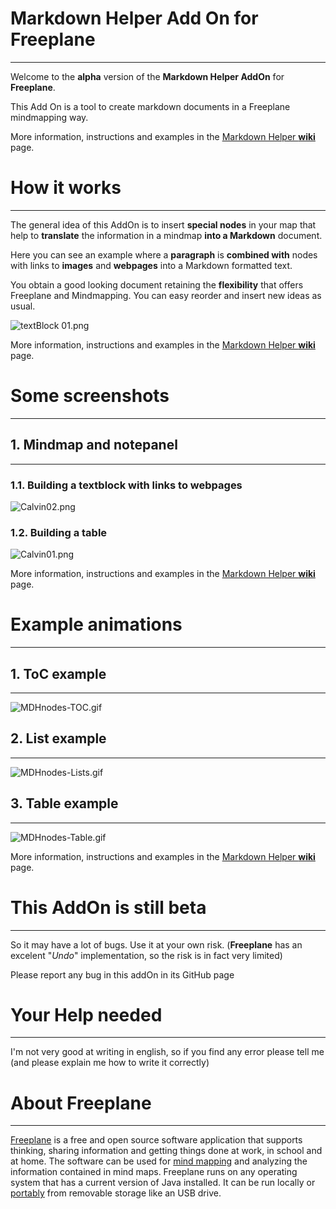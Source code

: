 # Markdown Helper Add On for Freeplane

-----

Welcome to the **alpha** version of the **Markdown Helper AddOn** for **Freeplane**.

This Add On is a tool to create markdown documents in a Freeplane mindmapping way.

More information, instructions and examples in the [Markdown Helper **wiki**](https://github.com/EdoFro/Freeplane_MarkdownHelper/wiki) page.

# How it works

-----

The general idea of this AddOn is to insert **special nodes** in your map that help to **translate** the information in a mindmap **into a Markdown** document.

Here you can see an example where a **paragraph** is **combined with** nodes with links to **images** and **webpages** into a Markdown formatted text.

You obtain a good looking document retaining the **flexibility** that offers Freeplane and Mindmapping. You can easy reorder and insert new ideas as usual.

![textBlock  01.png](raw/v0.1.0/resources/Examples/textBlock%20%2001.png)

More information, instructions and examples in the [Markdown Helper **wiki**](https://github.com/EdoFro/Freeplane_MarkdownHelper/wiki) page.

# Some screenshots

-----

## 1. Mindmap and notepanel

-----

### 1.1. Building a textblock with links to webpages

![Calvin02.png](raw/v0.1.0/resources/Examples/Calvin02.png)

### 1.2. Building a table

![Calvin01.png](raw/v0.1.0/resources/Examples/Calvin01.png)

More information, instructions and examples in the [Markdown Helper **wiki**](https://github.com/EdoFro/Freeplane_MarkdownHelper/wiki) page.

# Example animations

-----

## 1. ToC example

-----

![MDHnodes-TOC.gif](raw/v0.1.0/resources/Examples/MDHnodes-TOC.gif)

## 2. List example

-----

![MDHnodes-Lists.gif](../raw/v0.1.0/resources/Examples/MDHnodes-Lists.gif)

## 3. Table example

-----

![MDHnodes-Table.gif](../raw/v0.1.0/resources/Examples/MDHnodes-Table.gif)

More information, instructions and examples in the [Markdown Helper **wiki**](https://github.com/EdoFro/Freeplane_MarkdownHelper/wiki) page.

# This AddOn is still beta

-----

So it may have a lot of bugs. Use it at your own risk. (**Freeplane** has an excelent "*Undo*" implementation, so the risk is in fact very limited)

Please report any bug in this addOn in its GitHub page

# Your Help needed

-----

I'm not very good at writing in english, so if you find any error please tell me (and please explain me how to write it correctly)

# About Freeplane

-----

[Freeplane](https://www.freeplane.org/wiki/index.php/Home) is a free and open source software application that supports thinking, sharing information and getting things done at work, in school and at home. The software can be used for [mind mapping](https://secure.wikimedia.org/wikipedia/en/wiki/Mind_map) and analyzing the information contained in mind maps. Freeplane runs on any operating system that has a current version of Java installed. It can be run locally or [portably](https://en.wikipedia.org/wiki/Portable_application) from removable storage like an USB drive.

